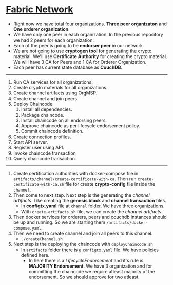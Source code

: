 # <a href="https://github.com/adhavpavan/FabricNetwork-2.x.git">Fabric Network</a>

- Right now we have total four organizations. **Three peer organizaton** and **One orderer organization**.
- We have only one peer in each organization. In the previous repository we had 2 peers for each organization.
- Each of the peer is going to be **endorser peer** in our network.
- We are not going to use **cryptogen tool** for generating the crypto material. We'll use **Certificate Authority** for creating the crypto material. We will have 3 CA for Peers and 1 CA for Orderer Organization.
- Each peer has current state database as **CouchDB**.

---

1. Run CA services for all organizations.
2. Create crypto materials for all organizations.
3. Create channel artifacts using OrgMSP.
4. Create channel and join peers.
5. Deploy Chaincode
   1. Install all dependencies.
   2. Package chaincode.
   3. Install chaincode on all endorsing peers.
   4. Approve chaincode as per lifecycle endorsement policy.
   5. Commit chaincode definition.
6. Create connection profiles.
7. Start API server.
8. Register user using API.
9. Invoke chaincode transaction
10. Query chaincode transaction.

---

1. Create certification authorities with docker-compose file in `artifacts/channel/create-certificate-with-ca`. Then run `create-certificate-with-ca.sh` file for create **crypto-config** file inside the `channel`.
2. Then come to next step. Next step is the generating the _channel artifacts_. Like creating the **genesis block** and **channel transaction** files.
   - In **configtx.yaml** file at `channel` folder, We have three organizations.
   - With `create-artifacts.sh` file, we can create the _channel artifacts_.
3. Then docker services for orderers, peers and couchdb instances should be up and running. So we are starting them `/artifacts/docker-compose.yaml`.
4. Then we need to create channel and join all peers to this channel.
   - `./createChannel.sh`
5. Next step is the deploying the chaincode with `deployChaincode.sh`
   - In `artifacts` folder there is a `configtx.yaml` file. We have policies defined here.
     - In here there is a _LifecycleEndorsement_ and it's rule is **MAJORITY Endorsement**. We have 3 organization and for committing the chaincode we require atleast majority of the endorsement. So we should approve for two atleast.

